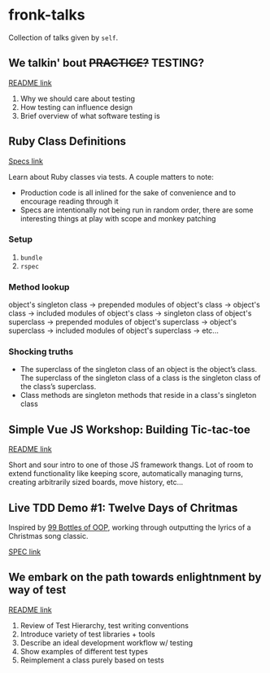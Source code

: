 # fronk-talks

Collection of talks given by `self`.

## We talkin' bout ~~PRACTICE?~~ TESTING?
[README link](we-talkin-bout-testing.md)

1. Why we should care about testing
2. How testing can influence design
3. Brief overview of what software testing is

## Ruby Class Definitions
[Specs link](https://github.com/FTLam11/fronk-talks/tree/master/spec)

Learn about Ruby classes via tests. A couple matters to note:

* Production code is all inlined for the sake of convenience and to
  encourage reading through it
* Specs are intentionally not being run in random order, there are some
  interesting things at play with scope and monkey patching

### Setup

1. `bundle`
2. `rspec`

### Method lookup

object's singleton class -> prepended modules of object's class -> object's class
-> included modules of object's class -> singleton class of object's
superclass -> prepended modules of object's superclass -> object's
superclass -> included modules of object's superclass -> etc...

### Shocking truths

* The superclass of the singleton class of an object is the object’s
  class. The superclass of the singleton class of a class is the
  singleton class of the class’s superclass.
* Class methods are singleton methods that reside in a class's singleton
  class

## Simple Vue JS Workshop: Building Tic-tac-toe
[README link](vue-workshop.md)

Short and sour intro to one of those JS framework thangs. Lot of room to
extend functionality like keeping score, automatically managing turns,
creating arbitrarily sized boards, move history, etc...

## Live TDD Demo #1: Twelve Days of Chritmas

Inspired by [99 Bottles of OOP](https://www.sandimetz.com/99bottles),
working through outputting the lyrics of a Christmas song classic.

[SPEC
link](https://github.com/FTLam11/fronk-tolks/blob/master/spec/05_xmas_spec.rb)

## We embark on the path towards enlightnment by way of test
[README link](test-tools-plus-walkthrough.md)

1. Review of Test Hierarchy, test writing conventions
2. Introduce variety of test libraries + tools
3. Describe an ideal development workflow w/ testing
4. Show examples of different test types
5. Reimplement a class purely based on tests
